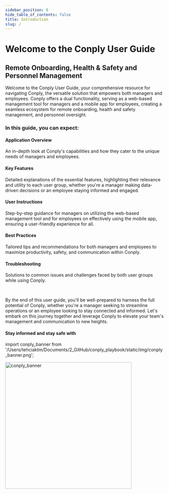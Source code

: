 ```yaml
---
sidebar_position: 0
hide_table_of_contents: false
title: Introduction
slug: /
---
```


<summary>
<h1>Welcome to the Conply User Guide</h1>
<h2>Remote Onboarding,
 Health & Safety and
 Personnel Management</h2>
</summary>

Welcome to the Conply User Guide, your comprehensive resource for navigating Conply, the versatile solution that empowers both managers and employees. Conply offers a dual functionality, serving as a web-based management tool for managers and a mobile app for employees, creating a seamless ecosystem for remote onboarding, health and safety management, and personnel oversight.

<h3>In this guide, you can expect:</h3>

<h4>Application Overview</h4>
<p>An in-depth look at Conply's capabilities and how they cater to the unique needs of managers and employees.</p>

<h4>Key Features</h4>
<p>Detailed explanations of the essential features, highlighting their relevance and utility to each user group, whether you're a manager making data-driven decisions or an employee staying informed and engaged.</p>

<h4>User Instructions</h4>
<p>Step-by-step guidance for managers on utilizing the web-based management tool and for employees on effectively using the mobile app, ensuring a user-friendly experience for all.</p>

<h4>Best Practices</h4>
<p>Tailored tips and recommendations for both managers and employees to maximize productivity, safety, and communication within Conply.</p>

<h4>Troubleshooting</h4>
<p>Solutions to common issues and challenges faced by both user groups while using Conply.</p>

<br/>

<p>By the end of this user guide, you'll be well-prepared to harness the full potential of Conply, whether you're a manager seeking to streamline operations or an employee looking to stay connected and informed. Let's embark on this journey together and leverage Conply to elevate your team's management and communication to new heights.</p>

<h4>Stay informed and stay safe with</h4>

import conply_banner from '/Users/tehciaktm/Documents/2_GitHub/conply_playbook/static/img/conply_banner.png';

<img align="center" src={conply_banner} alt="conply_banner" width="400" />

